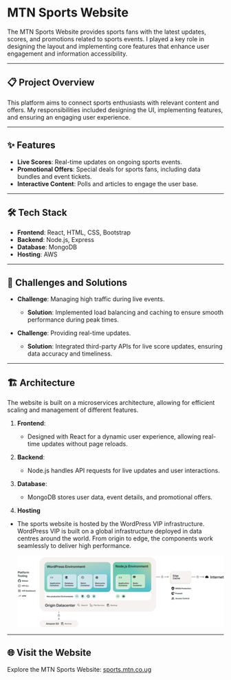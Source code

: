 # MTN Sports Website

The MTN Sports Website provides sports fans with the latest updates, scores, and promotions related to sports events. I played a key role in designing the layout and implementing core features that enhance user engagement and information accessibility.

---

## 📋 Project Overview
This platform aims to connect sports enthusiasts with relevant content and offers. My responsibilities included designing the UI, implementing features, and ensuring an engaging user experience.

---

## ✨ Features
- **Live Scores**: Real-time updates on ongoing sports events.
- **Promotional Offers**: Special deals for sports fans, including data bundles and event tickets.
- **Interactive Content**: Polls and articles to engage the user base.

---

## 🛠️ Tech Stack
- **Frontend**: React, HTML, CSS, Bootstrap
- **Backend**: Node.js, Express
- **Database**: MongoDB
- **Hosting**: AWS

---

## 🚧 Challenges and Solutions
- **Challenge**: Managing high traffic during live events.
  - **Solution**: Implemented load balancing and caching to ensure smooth performance during peak times.

- **Challenge**: Providing real-time updates.
  - **Solution**: Integrated third-party APIs for live score updates, ensuring data accuracy and timeliness.

---

## 🏗️ Architecture
The website is built on a microservices architecture, allowing for efficient scaling and management of different features.

1. **Frontend**:
   - Designed with React for a dynamic user experience, allowing real-time updates without page reloads.

2. **Backend**:
   - Node.js handles API requests for live updates and user interactions.

3. **Database**:
   - MongoDB stores user data, event details, and promotional offers.
  
 4. **Hosting**
  - The sports website is hosted by the WordPress VIP infrastructure. WordPress VIP is built on a global infrastructure deployed in data centres around the world. From origin to edge, the components work seamlessly to deliver high performance.

    <img src="https://raw.githubusercontent.com/TrishKedi/professional-projects/refs/heads/main/assets/architectural-diagrams/wordpressvip-architecture.webp"/>

---

## 🌐 Visit the Website
Explore the MTN Sports Website: [sports.mtn.co.ug](https://sports.mtn.co.ug/)
